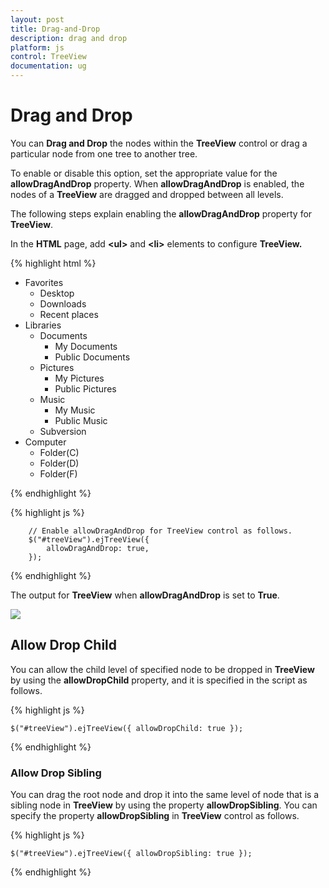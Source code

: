 ```yaml
---
layout: post
title: Drag-and-Drop
description: drag and drop
platform: js
control: TreeView
documentation: ug
---
```


# Drag and Drop

You can **Drag and Drop** the nodes within the **TreeView** control or drag a particular node from one tree to another tree.

To enable or disable this option, set the appropriate value for the **allowDragAndDrop** property. When **allowDragAndDrop** is enabled, the nodes of a **TreeView** are dragged and dropped between all levels. 

The following steps explain enabling the **allowDragAndDrop** property for **TreeView**.

In the **HTML** page, add **&lt;ul&gt;** and **&lt;li&gt;** elements to configure **TreeView.**

{% highlight html %}


<ul id="treeView">
   <li class="expanded">
      Favorites
      <ul>
         <li>Desktop</li>
         <li>Downloads</li>
         <li>Recent places</li>
      </ul>
   </li>
   <li class="expanded">
      Libraries
      <ul>
         <li>
            Documents
            <ul>
               <li>My Documents</li>
               <li>Public Documents</li>
            </ul>
         </li>
         <li>
            Pictures
            <ul>
               <li>My Pictures</li>
               <li>Public Pictures</li>
            </ul>
         </li>
         <li>
            Music
            <ul>
               <li>My Music</li>
               <li>Public Music</li>
            </ul>
         </li>
         <li>Subversion</li>
      </ul>
   </li>
   <li>
      Computer
      <ul>
         <li>Folder(C)</li>
         <li>Folder(D)</li>
         <li>Folder(F)</li>
      </ul>
   </li>
</ul>

{% endhighlight %}

{% highlight js %}

        // Enable allowDragAndDrop for TreeView control as follows.
        $("#treeView").ejTreeView({
            allowDragAndDrop: true,
        });

{% endhighlight %}

The output for **TreeView** when **allowDragAndDrop** is set to **True**.

![]("/js/TreeView/Drag-and-Drop_images/Drag-and-Drop_img1.png")

## Allow Drop Child

You can allow the child level of specified node to be dropped in **TreeView** by using the **allowDropChild** property, and it is specified in the script as follows.

{% highlight js %}

    $("#treeView").ejTreeView({ allowDropChild: true });


{% endhighlight %}

### Allow Drop Sibling

You can drag the root node and drop it into the same level of node that is a sibling node in **TreeView** by using the property **allowDropSibling**. You can specify the property **allowDropSibling** in **TreeView** control as follows.

{% highlight js %}

    $("#treeView").ejTreeView({ allowDropSibling: true });

{% endhighlight %}



